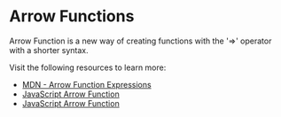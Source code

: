 # Arrow Functions

Arrow Function is a new way of creating functions with the '=>' operator with a shorter syntax.

Visit the following resources to learn more:

- [MDN - Arrow Function Expressions](https://developer.mozilla.org/en-US/docs/Web/JavaScript/Reference/Functions/Arrow_functions)
- [JavaScript Arrow Function](https://www.w3schools.com/js/js_arrow_function.asp)
- [JavaScript Arrow Function](https://javascript.info/arrow-functions-basics)
